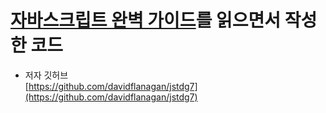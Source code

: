 # [자바스크립트 완벽 가이드](https://product.kyobobook.co.kr/detail/S000001033131)를 읽으면서 작성한 코드

- 저자 깃허브  
[https://github.com/davidflanagan/jstdg7](https://github.com/davidflanagan/jstdg7)